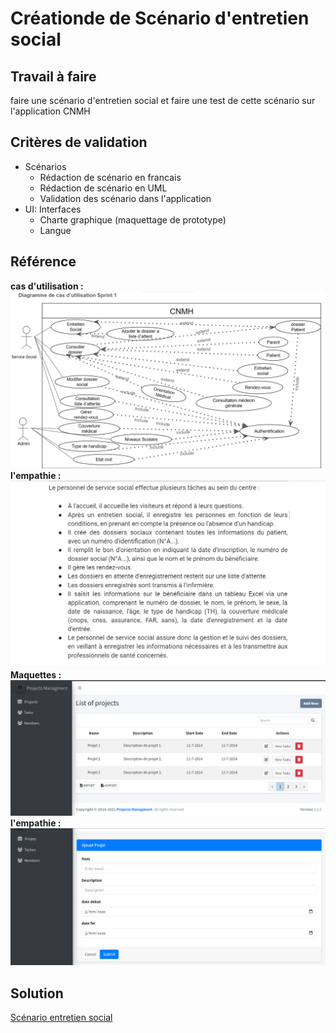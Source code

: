 # Créationde de Scénario d'entretien social
## Travail à faire
faire une scénario d'entretien social et faire une test de cette scénario sur l'application CNMH

## Critères de validation
- Scénarios
  - Rédaction de scénario en francais
  - Rédaction de scénario en UML
  - Validation des scénario dans l'application
- UI: Interfaces
  - Charte graphique (maquettage de prototype)
  - Langue
## Référence
**cas d'utilisation :**  <br>
![cas dutilisation](./images/cas-utilisation.png)
**l'empathie :** <br>
![carte d'empathie](./images/empathie.png)
**Maquettes :** <br>
![interface 1](./images/interface1.png)
**l'empathie :** <br>
![interface 2](./images/interface2.png)

## Solution 
[Scénario entretien social](https://docs.google.com/presentation/d/15SIoV3ZUCIhTMoKghKYmzdA5hE7TmAl2v7EpuA40sfM/edit#slide=id.p)
